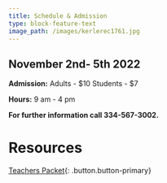 ```yaml
---
title: Schedule & Admission
type: block-feature-text
image_path: /images/kerlerec1761.jpg
---
```



## November 2nd- 5th 2022

**Admission:** Adults - $10 Students - $7

**Hours:** 9 am - 4 pm

**For further information call 334-567-3002.**

# Resources

[Teachers Packet](/documents/teacherspacket.pdf){: .button.button-primary}
